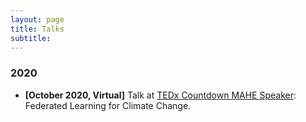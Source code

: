 ```yaml
---
layout: page
title: Talks
subtitle:
---
```


### 2020

* **[October 2020, Virtual]** Talk at <a href="https://www.ted.com/tedx/events/41105" target="_blank">TEDx Countdown MAHE Speaker</a>: Federated Learning for Climate Change.
